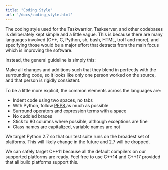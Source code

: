 ```yaml
---
title: "Coding Style"
url: '/docs/coding_style.html'
---
```

<div class="col-md-10 main">
 <div class="row">
  <a name="style">
  </a>
  <p>
   The coding style used for the Taskwarrior, Taskserver, and other
              codebases is deliberately kept simple and a little vague. This is
              because there are many languages involved (C++, C, Python, sh,
              bash, HTML, troff and more), and specіfying those would be a major
              effort that detracts from the main focus which is improving the
              software.
  </p>
  <p>
   Instead, the general guideline is simply this:
  </p>
 </div>
 <div class="row">
  <div class="callout callout-info">
   <p>
    Make all changes and additions such that they blend in
                perfectly with the surrounding code, so it looks like only
                one person worked on the source, and that person is rigidly
                consistent.
   </p>
  </div>
 </div>
 <div class="row">
  <p>
   To be a little more explicit, the common elements across the
              languages are:
   <ul>
    <li>
     Indent code using two spaces, no tabs
    </li>
    <li>
     With Python, follow
     <a href="https://www.python.org/dev/peps/pep-0008/">
      PEP8
     </a>
     as much as possible
    </li>
    <li>
     Surround operators and expression terms with a space
    </li>
    <li>
     No cuddled braces
    </li>
    <li>
     Stick to 80 columns where possible, although exceptions are fine
    </li>
    <li>
     Class names are capitalized, variable names are not
    </li>
   </ul>
  </p>
 </div>
 <div class="row">
  <p>
   We target Python 2.7 so that our test suite runs on the broadest set
              of platforms.  This will likely change in the future and 2.7 will be
              dropped.
  </p>
 </div>
 <div class="row">
  <p>
   We can safely target C++11 because all the default compilers on our
              supported platforms are ready. Feel free to use C++14 and C++17
              provided that all build platforms support this.
  </p>
 </div>
 <br/>
 <br/>
</div>

